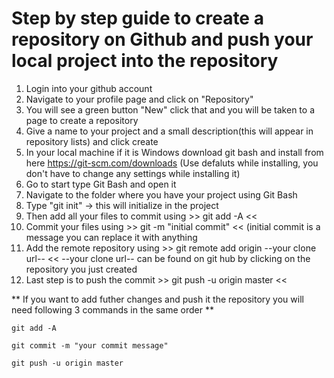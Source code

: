 # Step by step guide to create a repository on Github and push your local project into the repository

1. Login into your github account
2. Navigate to your profile page and click on "Repository"
3. You will see a green button "New" click that and you will be taken to a page to create a repository
4. Give a name to your project and a small description(this will appear in repository lists) and click create
5. In your local machine if it is Windows download git bash and install from here https://git-scm.com/downloads
   (Use defaluts while installing, you don't have to change any settings while installing it)
6. Go to start type Git Bash and open it
7. Navigate to the folder where you have your project using Git Bash
8. Type "git init" -> this will initialize in the project
9. Then add all your files to commit using >> git add -A <<
10. Commit your files using >> git -m "initial commit" << (initial commit is a message you can replace it with anything
11. Add the remote repository using >> git remote add origin --your clone url-- << 
   --your clone url-- can be found on git hub by clicking on the repository you just created
12. Last step is to push the commit >> git push -u origin master << 


** If you want to add futher changes and push it the repository you will need following 3 commands in the same order **

    git add -A

    git commit -m "your commit message"

    git push -u origin master